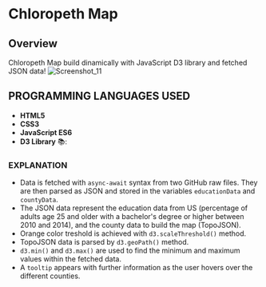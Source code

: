# Chloropeth Map
## Overview
Chloropeth Map build dinamically with JavaScript D3 library and fetched JSON data!
![Screenshot_11](https://github.com/Maruku98/Chloropeth-Map/assets/133391272/200aadd4-c9e1-461f-9909-311ebf1810c3)


## PROGRAMMING LANGUAGES USED
- **HTML5**
- **CSS3**
- **JavaScript ES6**
- **D3 Library** 📚:

### EXPLANATION
- Data is fetched with `async-await` syntax from two GitHub raw files. They are then parsed as JSON and stored in the variables `educationData` and `countyData`.
- The JSON data represent the education data from US (percentage of adults age 25 and older with a bachelor's degree or higher between 2010 and 2014), and the county data to build the map (TopoJSON).
- Orange color treshold is achieved with `d3.scaleThreshold()` method.
- TopoJSON data is parsed by `d3.geoPath()` method.
- `d3.min()` and `d3.max()` are used to find the minimum and maximum values within the fetched data.
- A `tooltip` appears with further information as the user hovers over the different counties.
